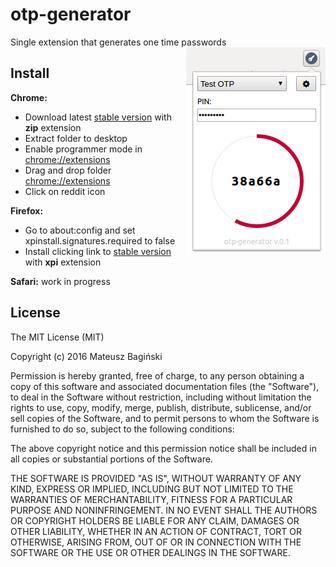 # otp-generator
Single extension that generates one time passwords
<img src="docs/generator.png" align="right" />

## Install

**Chrome:**
* Download latest [stable version](https://github.com/Mati365/otp-generator/releases/latest) with **zip** extension
* Extract folder to desktop
* Enable programmer mode in [chrome://extensions](chrome://extensions)
* Drag and drop folder [chrome://extensions](chrome://extensions)
* Click on reddit icon

**Firefox:**
* Go to about:config and set xpinstall.signatures.required to false
* Install clicking link to [stable version](https://github.com/Mati365/otp-generator/releases/latest) with **xpi** extension

**Safari:**
work in progress

## License
The MIT License (MIT)

Copyright (c) 2016 Mateusz Bagiński

Permission is hereby granted, free of charge, to any person obtaining a copy of this software and associated documentation files (the "Software"), to deal in the Software without restriction, including without limitation the rights to use, copy, modify, merge, publish, distribute, sublicense, and/or sell copies of the Software, and to permit persons to whom the Software is furnished to do so, subject to the following conditions:

The above copyright notice and this permission notice shall be included in all copies or substantial portions of the Software.

THE SOFTWARE IS PROVIDED "AS IS", WITHOUT WARRANTY OF ANY KIND, EXPRESS OR IMPLIED, INCLUDING BUT NOT LIMITED TO THE WARRANTIES OF MERCHANTABILITY, FITNESS FOR A PARTICULAR PURPOSE AND NONINFRINGEMENT. IN NO EVENT SHALL THE AUTHORS OR COPYRIGHT HOLDERS BE LIABLE FOR ANY CLAIM, DAMAGES OR OTHER LIABILITY, WHETHER IN AN ACTION OF CONTRACT, TORT OR OTHERWISE, ARISING FROM, OUT OF OR IN CONNECTION WITH THE SOFTWARE OR THE USE OR OTHER DEALINGS IN THE SOFTWARE.
